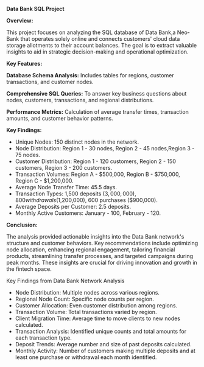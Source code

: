 **Data Bank SQL Project**

**Overview:**

This project focuses on analyzing the SQL database of Data Bank,a Neo-Bank that operates solely online and connects customers' cloud data storage allotments to their account balances. 
The goal is to extract valuable insights to aid in strategic decision-making and operational optimization.


**Key Features:**

**Database Schema Analysis:**
Includes tables for regions, customer transactions, and customer nodes.

**Comprehensive SQL Queries:**
To answer key business questions about nodes, customers, transactions, and regional distributions.

**Performance Metrics:**
 Calculation of average transfer times, transaction amounts, and customer behavior patterns.

**Key Findings:**

* Unique Nodes: 150 distinct nodes in the network.
* Node Distribution: Region 1 - 30 nodes, Region 2 - 45 nodes,Region 3 - 75 nodes.
* Customer Distribution: Region 1 - 120 customers, Region 2 - 150 customers, Region 3 - 200 customers.
* Transaction Volumes: Region A - $500,000, Region B - $750,000, Region C - $1,200,000.
* Average Node Transfer Time: 45.5 days.
* Transaction Types: 1,500 deposits ($3,000,000), 800 withdrawals ($1,200,000), 600 purchases ($900,000).
* Average Deposits per Customer: 2.5 deposits.
* Monthly Active Customers: January - 100, February - 120.


**Conclusion:**

The analysis provided actionable insights into the Data Bank network's structure and customer behaviors. 
Key recommendations include optimizing node allocation, enhancing regional engagement, tailoring financial products, streamlining transfer processes, and targeted campaigns during peak months.
These insights are crucial for driving innovation and growth in the fintech space.


Key Findings from Data Bank Network Analysis
* Node Distribution: Multiple nodes across various regions.
* Regional Node Count: Specific node counts per region.
* Customer Allocation: Even customer distribution among regions.
* Transaction Volume: Total transactions varied by region.
* Client Migration Time: Average time to move clients to new nodes calculated.
* Transaction Analysis: Identified unique counts and total amounts for each transaction type.
* Deposit Trends: Average number and size of past deposits calculated.
* Monthly Activity: Number of customers making multiple deposits and at least one purchase or withdrawal each month identified.
